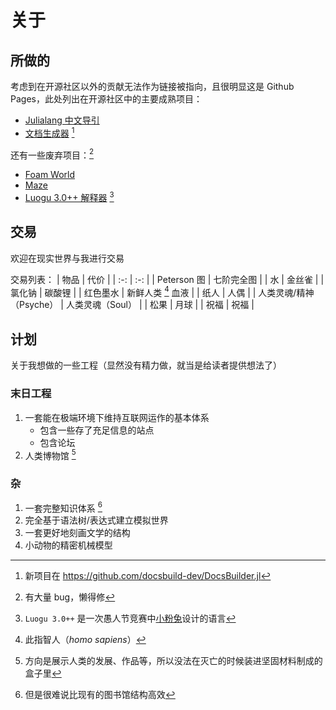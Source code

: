 # 关于
## 所做的
考虑到在开源社区以外的贡献无法作为链接被指向，且很明显这是 Github Pages，此处列出在开源社区中的主要成熟项目：
- [Julialang 中文导引](https://learn.juliacn.com)
- [文档生成器](https://juliaroadmap.github.io/DoctreePages.jl) [^1]

还有一些废弃项目：[^2]
- [Foam World](https://foamworld.github.io/)
- [Maze](https://github.com/Rratic/Maze)
- [Luogu 3.0++ 解释器](https://github.com/Rratic/Luogu3.0plusplus) [^3]

## 交易
欢迎在现实世界与我进行交易

交易列表：
| 物品 | 代价 |
| :-: | :-: |
| Peterson 图 | 七阶完全图 |
| 水 | 金丝雀 |
| 氯化钠 | 碳酸锂 |
| 红色墨水 | 新鲜人类 [^4] 血液 |
| 纸人 | 人偶 |
| 人类灵魂/精神（Psyche） | 人类灵魂（Soul） |
| 松果 | 月球 |
| 祝福 | 祝福 |

## 计划
关于我想做的一些工程（显然没有精力做，就当是给读者提供想法了）

### 末日工程
1. 一套能在极端环境下维持互联网运作的基本体系
	* 包含一些存了充足信息的站点
	* 包含论坛
2. 人类博物馆 [^5]

### 杂
1. 一套完整知识体系 [^6]
2. 完全基于语法树/表达式建立模拟世界
3. 一套更好地刻画文学的结构
4. 小动物的精密机械模型

[^1]: 新项目在 <https://github.com/docsbuild-dev/DocsBuilder.jl>
[^2]: 有大量 bug，懒得修
[^3]: `Luogu 3.0++` 是一次愚人节竞赛中[小粉兔](https://github.com/GitPinkRabbit)设计的语言
[^4]: 此指智人（*homo sapiens*）
[^5]: 方向是展示人类的发展、作品等，所以没法在灭亡的时候装进坚固材料制成的盒子里
[^6]: 但是很难说比现有的图书馆结构高效
